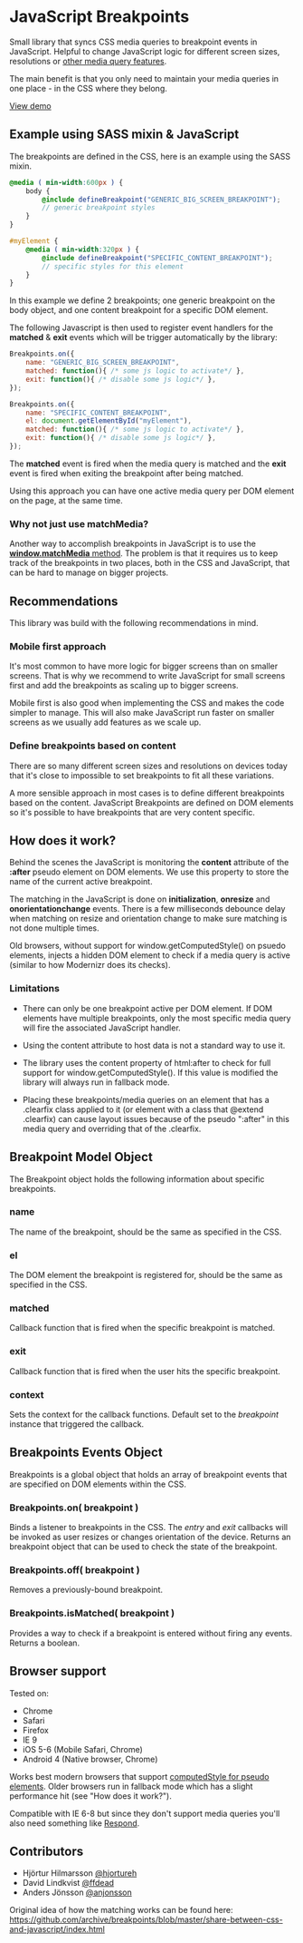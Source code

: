 # JavaScript Breakpoints

Small library that syncs CSS media queries to breakpoint events in JavaScript. Helpful to change JavaScript logic for different screen sizes, resolutions or [other media query features](http://www.w3.org/TR/css3-mediaqueries/#media1).

The main benefit is that you only need to maintain your media queries in one place - in the CSS where they belong.

[View demo](http://14islands.github.com/js-breakpoints/demo/) 


## Example using SASS mixin & JavaScript

The breakpoints are defined in the CSS, here is an example using the SASS mixin.

```scss
@media ( min-width:600px ) {
	body {
		@include defineBreakpoint("GENERIC_BIG_SCREEN_BREAKPOINT");
		// generic breakpoint styles
	}
}

#myElement {
	@media ( min-width:320px ) {
		@include defineBreakpoint("SPECIFIC_CONTENT_BREAKPOINT");
		// specific styles for this element
	}
}
```
In this example we define 2 breakpoints; one generic breakpoint on the body object, and one content breakpoint for a specific DOM element. 

The following Javascript is then used to register event handlers for the **matched** & **exit** events which will be trigger automatically by the library:
```js
Breakpoints.on({
	name: "GENERIC_BIG_SCREEN_BREAKPOINT",
	matched: function(){ /* some js logic to activate*/ },
	exit: function(){ /* disable some js logic*/ },
});

Breakpoints.on({
	name: "SPECIFIC_CONTENT_BREAKPOINT",
	el: document.getElementById("myElement"),
	matched: function(){ /* some js logic to activate*/ },
	exit: function(){ /* disable some js logic*/ },
});
```

The **matched** event is fired when the media query is matched and the **exit** event is fired when exiting the breakpoint after being matched.

Using this approach you can have one active media query per DOM element on the page, at the same time.


### Why not just use matchMedia?

Another way to accomplish breakpoints in JavaScript is to use the [**window.matchMedia** method](https://developer.mozilla.org/en-US/docs/DOM/window.matchMedia).  The problem is that it requires us to keep track of the breakpoints in two places,  both in the CSS and JavaScript,  that can be hard to manage on bigger projects.


## Recommendations

This library was build with the following recommendations in mind. 


### Mobile first approach

It's most common to have more logic for bigger screens than on smaller screens.   That is why we recommend to write JavaScript for small screens first and add the breakpoints as scaling up to bigger screens.  

Mobile first is also good when implementing the CSS and makes the code simpler to manage.  This will also make  JavaScript run faster on smaller screens as we usually add features as we scale up.


### Define breakpoints based on content

There are so many different screen sizes and resolutions on devices today that it's close to impossible to set breakpoints to fit all these variations.  

A more sensible approach in most cases is to define different breakpoints based on the content.  JavaScript Breakpoints are defined on DOM elements so it's possible to have breakpoints that are very content specific.


## How does it work?

Behind the scenes the JavaScript is monitoring the **content** attribute of the **:after** pseudo element on DOM elements. We use this property to store the name of the current active breakpoint. 

The matching in the JavaScript is done on **initialization**, **onresize** and **onorientationchange** events.   There is a few milliseconds debounce delay when matching on resize and orientation change to make sure matching is not done multiple times. 

Old browsers, without support for window.getComputedStyle() on psuedo elements, injects a hidden DOM element to check if a media query is active (similar to how Modernizr does its checks).


### Limitations

- There can only be one breakpoint active per DOM element. If DOM elements have multiple breakpoints, only the most specific media query will fire the associated JavaScript handler. 

- Using the content attribute to host data is not a standard way to use it.

- The library uses the content property of html:after to check for full support for window.getComputedStyle(). If this value is modified the library will always run in fallback mode.

- Placing these breakpoints/media queries on an element that has a .clearfix class applied to it (or element with a class that @extend .clearfix) can cause layout issues because of the pseudo ":after" in this media query and overriding that of the .clearfix.


## Breakpoint Model Object 

The Breakpoint object holds the following information about specific breakpoints.

### name

The name of the breakpoint, should be the same as specified in the CSS.

### el

The DOM element the breakpoint is registered for, should be the same as specified in the CSS.

### matched

Callback function that is fired when the specific breakpoint is matched.

### exit

Callback function that is fired when the user hits the specific breakpoint.

### context

Sets the context for the callback functions. Default set to the *breakpoint* instance that triggered the callback.



## Breakpoints Events Object

Breakpoints is a global object that holds an array of breakpoint events that are specified on DOM elements within the CSS.

### Breakpoints.on( breakpoint )

Binds a listener to breakpoints in the CSS.  The *entry* and *exit* callbacks will be invoked as user resizes or changes orientation of the device.  Returns an breakpoint object that can be used to check the state of the breakpoint.

### Breakpoints.off( breakpoint )

Removes a previously-bound breakpoint.

### Breakpoints.isMatched( breakpoint )

Provides a way to check if a breakpoint is entered without firing any events.  Returns a boolean.


## Browser support

Tested on:
* Chrome
* Safari
* Firefox
* IE 9
* iOS 5-6 (Mobile Safari, Chrome)
* Android 4 (Native browser, Chrome)

Works best modern browsers that support [computedStyle for pseudo elements](http://caniuse.com/#feat=getcomputedstyle). Older browsers run in fallback mode which has a slight performance hit (see "How does it work?").

Compatible with IE 6-8 but since they don't support media queries you'll also need something like [Respond](http://github.com/scottjehl/Respond/).


## Contributors

* Hjörtur Hilmarsson [@hjortureh](https://twitter.com/hjortureh)
* David Lindkvist [@ffdead](https://twitter.com/ffdead)
* Anders Jönsson [@anjonsson](https://twitter.com/anjonsson)

Original idea of how the matching works can be found here: https://github.com/archive/breakpoints/blob/master/share-between-css-and-javascript/index.html






